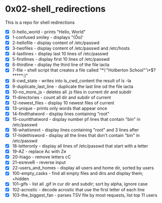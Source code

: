 # 0x02-shell_redirections
This is a repo for shell redirections
- [x] 0-hello_world - prints "Hello, World"
- [x] 1-confused smiley - displays "(Ôo)'
- [x] 2-hellofile - display content of /etc/passwd
- [x] 3-twofiles - display content of /etc/passwd and /etc/hosts
- [x] 4-lastlines - display last 10 lines of /etc/passwd
- [x] 5-firstlines - display first 10 lines of /etc/passwd
- [x] 6-thirdline - display the third line of the file iacta
- [x] 7-file - shell script that creates a file called "\*\\'"Holberton School"\'\\*$\?\*\*\*\*\*:)"
- [x] 8-cwd_state - writes into ls_cwd_content the result of ls -la
- [x] 9-duplicate_last_line - duplicate the last line od the file iacta
- [x] 10-no_more_js - deletes all .js files in current dir and subdir
- [x] 11-directories - count all dir and subdir of current
- [x] 12-newest_files - display 10 newest files of current
- [x] 13-unique - prints only words that appear once
- [x] 14-findthatword - display lines containing "root"
- [x] 15-countthatword - display number pf lines that contain "bin" in /etc/passwd
- [x] 16-whatisnext - display lines containing "root" and 3 lines after
- [x] 17-hidethisword - display all the lines that don't contain "bin" in /etc/passwd
- [x] 18-letteronly - display all lines of /etc/passwd that start with a letter
- [x] 19-AZ - replace Ac with Ze
- [x] 20-hiago - remove letters cC
- [x] 21-esreveR - reverse input
- [x] 22-users_and_homes - display all users and home dir, sorted by users
- [x] 100-empty_casks - find all empty files and dirs and display them; +hidden
- [x] 101-gifs - list all .gif in cur dir and subdir; sort by alpha, ignore case
- [x] 102-acrostic - decode acrostic that use the first letter of each line
- [x] 103-the_biggest_fan - parses TSV file by most requests, list top 11 users
